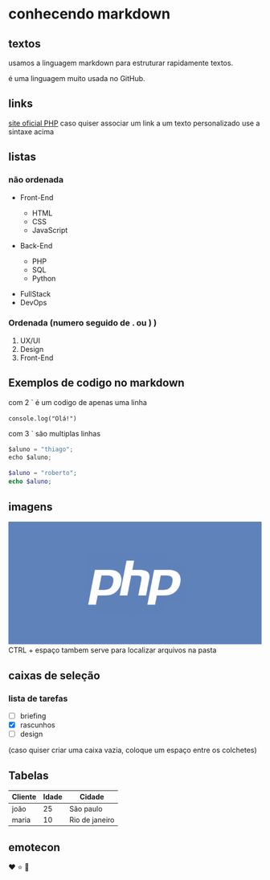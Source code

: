 # conhecendo markdown
## textos
usamos a linguagem markdown para estruturar rapidamente textos.

é uma linguagem muito usada no GitHub.
## links
[site oficial PHP](https://php.net)
caso quiser associar um link a um texto personalizado use a sintaxe acima 

## listas

### não ordenada
- Front-End
   - HTML
   - CSS
   - JavaScript

- Back-End
   - PHP
   - SQL
   - Python

* FullStack
* DevOps

### Ordenada (numero seguido de . ou ) )
1) UX/UI
2) Design
3) Front-End

## Exemplos de codigo no markdown
com 2 ` é um codigo de apenas uma linha

`console.log("Olá!")`

com 3 ` são multiplas linhas
```javascript
$aluno = "thiago";
echo $aluno;
```

```php
$aluno = "roberto";
echo $aluno;
```

## imagens
![logotipo PHP](php-logo.png)
CTRL + espaço tambem serve para localizar arquivos na pasta

## caixas de seleção

### lista de tarefas

- [ ] briefing
- [x] rascunhos
- [ ] design

(caso quiser criar uma caixa vazia, coloque um espaço entre os colchetes)

## Tabelas

Cliente |   Idade   |   Cidade  
---     |   ---     |   ---
joão    |   25      |   São paulo
maria   |   10      |   Rio de janeiro

## emotecon
:heart:
:star:
:wolf: